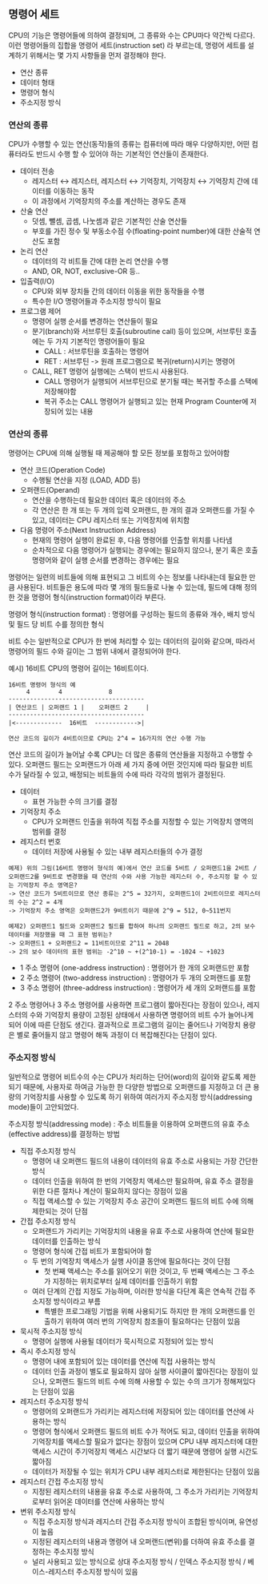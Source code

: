 ## 명령어 세트
CPU의 기능은 명령어들에 의하여 결정되며, 그 종류와 수는 CPU마다 약간씩 다르다. 이런 명령어들의 집합을 명령어 세트(instruction set) 라 부르는데, 명령어 세트를 설계하기 위해서는 몇 가지 사항들을 먼저 결정해야 한다.

* 연산 종류
* 데이터 형태
* 명령어 형식
* 주소지정 방식

### 연산의 종류
CPU가 수행할 수 있는 연산(동작)들의 종류는 컴퓨터에 따라 매우 다양하지만, 어떤 컴퓨터라도 반드시 수행 할 수 있어야 하는 기본적인 연산들이 존재한다.

* 데이터 전송
  * 레지스터 ↔️ 레지스터, 레지스터 ↔️ 기억장치, 기억장치 ↔️ 기억장치 간에 데이터를 이동하는 동작
  * 이 과정에서 기억장치의 주소를 계산하는 경우도 존재
* 산술 연산
  * 덧셈, 뺄셈, 곱셈, 나눗셈과 같은 기본적인 산술 연산들
  * 부호를 가진 정수 및 부동소수점 수(floating-point number)에 대한 산술적 연산도 포함
* 논리 연산
  * 데이터의 각 비트들 간에 대한 논리 연산을 수행
  * AND, OR, NOT, exclusive-OR 등..
* 입출력(I/O)
  * CPU와 외부 장치들 간의 데이터 이동을 위한 동작들을 수행
  * 특수한 I/O 명령어들과 주소지정 방식이 필요
* 프로그램 제어
  * 명령어 실행 순서를 변경하는 연산들이 필요
  * 분기(branch)와 서브루틴 호출(subroutine call) 등이 있으며, 서브루틴 호출에는 두 가지 기본적인 명령어들이 필요
    * CALL : 서브루틴을 호출하는 명령어
    * RET : 서브루틴 -> 원래 프로그램으로 복귀(return)시키는 명령어
  * CALL, RET 명령어 실행에는 스택이 반드시 사용된다. 
    * CALL 명령어가 실행되어 서브루틴으로 분기될 때는 복귀할 주소를 스택에 저장해야함
    * 복귀 주소는 CALL 명령어가 실행되고 있는 현재 Program Counter에 저장되어 있는 내용

### 연산의 종류

명령어는 CPU에 의해 실행될 때 제공해야 할 모든 정보를 포함하고 있어야함

* 연산 코드(Operation Code)
  * 수행될 연산을 지정 (LOAD, ADD 등)
* 오퍼랜드(Operand)
  * 연산을 수행하는데 필요한 데이터 혹은 데이터의 주소
  * 각 연산은 한 개 또는 두 개의 입력 오퍼랜드, 한 개의 결과 오퍼랜드를 가질 수 있고, 데이터는 CPU 레지스터 또는 기억장치에 위치함
* 다음 명령어 주소(Next Instruction Address)
  * 현재의 명령어 실행이 완료된 후, 다음 명령어를 인출할 위치를 나타냄
  * 순차적으로 다음 명령어가 실행되는 경우에는 필요하지 않으나, 분기 혹은 호출 명령어와 같이 실행 순서를 변경하는 경우에는 필요



명령어는 일련의 비트들에 의해 표현되고 그 비트의 수는 정보를 나타내는데 필요한 만큼 사용된다. 비트들은 용도에 따라 몇 개의 필드들로 나눌 수 있는데, 필드에 대해 정의한 것을 명령어 형식(instruction format)이라 부른다.

명령어 형식(instruction format) : 명령어를 구성하는 필드의 종류와 개수, 배치 방식 및 필드 당 비트 수를 정의한 형식

비트 수는 일반적으로 CPU가 한 번에 처리할 수 있는 데이터의 길이와 같으며, 따라서 명령어의 필드 수와 길이는 그 범위 내에서 결정되어야 한다.

예시) 16비트 CPU의 명령어 길이는 16비트이다.

```
16비트 명령어 형식의 예
     4        4             8
--------------------------------------
| 연산코드 | 오퍼랜드 1 |    오퍼랜드 2     |
--------------------------------------
|<-------------  16비트  ------------>|

연산 코드의 길이가 4비트이므로 CPU는 2^4 = 16가지의 연산 수행 가능
```



연산 코드의 길이가 늘어날 수록 CPU는 더 많은 종류의 연산들을 지정하고 수행할 수 있다.
오퍼랜드 필드는 오퍼랜드가 아래 세 가지 중에 어떤 것인지에 따라 필요한 비트 수가 달라질 수 있고, 배정되는 비트들의 수에 따라 각각의 범위가 결정된다.

* 데이터
  * 표현 가능한 수의 크기를 결정
* 기억장치 주소
  * CPU가 오퍼랜드 인출을 위하여 직접 주소를 지정할 수 있는 기억장치 영역의 범위를 결정
* 레지스터 번호
  * 데이터 저장에 사용될 수 있는 내부 레지스터들의 수가 결정



```
예제) 위의 그림(16비트 명령어 형식의 예)에서 연산 코드를 5비트 / 오퍼랜드1을 2비트 / 오퍼랜드2를 9비트로 변경했을 때 연산의 수와 사용 가능한 레지스터 수, 주소지정 할 수 있는 기억장치 주소 영역은?
-> 연산 코드가 5비트이므로 연산 종류는 2^5 = 32가지, 오퍼랜드1이 2비트이므로 레지스터의 수는 2^2 = 4개
-> 기억장치 주소 영역은 오퍼랜드2가 9비트이기 때문에 2^9 = 512, 0~511번지

예제2) 오퍼랜드1 필드와 오퍼랜드2 필드를 합하여 하나의 오퍼랜드 필드로 하고, 2의 보수 데이터를 저장했을 때 그 표현 범위는?
-> 오퍼랜드1 + 오퍼랜드2 = 11비트이므로 2^11 = 2048
-> 2의 보수 데이터의 표현 범위는 -2^10 ~ +(2^10-1) = -1024 ~ +1023
```



* 1 주소 명령어 (one-address instruction) : 명령어가 한 개의 오퍼랜드만 포함
* 2 주소 명령어 (two-address instruction) : 명령어가 두 개의 오퍼랜드를 포함
* 3 주소 명령어 (three-address instruction) : 명령어가 세 개의 오퍼랜드를 포함

2 주소 명령어나 3 주소 명령어를 사용하면 프로그램이 짧아진다는 장점이 있으나, 레지스터의 수와 기억장치 용량이 고정된 상태에서 사용하면 명령어의 비트 수가 늘어나게 되어 이에 따른 단점도 생긴다. 결과적으로 프로그램의 길이는 줄어드나 기억장치 용량은 별로 줄어들지 않고 명령어 해독 과정이 더 복잡해진다는 단점이 있다.



### 주소지정 방식

일반적으로 명령어 비트수의 수는 CPU가 처리하는 단어(word)의 길이와 같도록 제한되기 때문에, 사용자로 하여금 가능한 한 다양한 방법으로 오퍼랜드를 지정하고 더 큰 용량의 기억장치를 사용할 수 있도록 하기 위하여 여러가지 주소지정 방식(addressing mode)들이 고안되었다.

주소지정 방식(addressing mode) : 주소 비트들을 이용하여 오퍼랜드의 유효 주소(effective address)를 결정하는 방법

* 직접 주소지정 방식
  * 명령어 내 오퍼랜드 필드의 내용이 데이터의 유효 주소로 사용되는 가장 간단한 방식
  * 데이터 인출을 위하여 한 번의 기억장치 액세스만 필요하며, 유효 주소 결정을 위한 다른 절차나 계산이 필요하지 않다는 장점이 있음
  * 직접 액세스할 수 있는 기억장치 주소 공간이 오퍼랜드 필드의 비트 수에 의해 제한되는 것이 단점
* 간접 주소지정 방식
  * 오퍼랜드가 가리키는 기억장치의 내용을 유효 주소로 사용하여 연산에 필요한 데이터를 인출하는 방식
  * 명령어 형식에 간접 비트가 포함되어야 함
  * 두 번의 기억장치 액세스가 실행 사이클 동안에 필요하다는 것이 단점
    * 첫 번째 액세스는 주소를 읽어오기 위한 것이고, 두 번째 액세스는 그 주소가 지정하는 위치로부터 실제 데이터를 인출하기 위함
  * 여러 단계의 간접 지정도 가능하며, 이러한 방식을 다단계 혹은 연속적 간접 주소지정 방식이라고 부름
    * 특별한 프로그래밍 기법을 위해 사용되기도 하지만 한 개의 오퍼랜드를 인출하기 위하여 여러 번의 기억장치 참조들이 필요하다는 단점이 있음
* 묵시적 주소지정 방식
  * ​명령어 실행에 사용될 데이터가 묵시적으로 지정되어 있는 방식
* 즉시 주소지정 방식
  * 명령어 내에 포함되어 있는 데이터를 연산에 직접 사용하는 방식
  * 데이터 인출 과정이 별도로 필요하지 않아 실행 사이클이 짧아진다는 장점이 있으나, 오퍼랜드 필드의 비트 수에 의해 사용할 수 있는 수의 크기가 정해져있다는 단점이 있음
* 레지스터 주소지정 방식
  * 명령어의 오퍼랜드가 가리키는 레지스터에 저장되어 있는 데이터를 연산에 사용하는 방식
  * 명령어 형식에서 오퍼랜드 필드의 비트 수가 적어도 되고, 데이터 인출을 위하여 기억장치를 액세스할 필요가 없다는 장점이 있으며 CPU 내부 레지스터에 대한 액세스 시간이 주기억장치 액세스 시간보다 더 짧기 때문에 명령어 실행 시간도 짧아짐
  * 데이터가 저장될 수 있는 위치가 CPU 내부 레지스터로 제한된다는 단점이 있음
* 레지스터 간접 주소지정 방식
  * 지정된 레지스터의 내용을 유효 주소로 사용하여, 그 주소가 가리키는 기억장치로부터 읽어온 데이터를 연산에 사용하는 방식
* 변위 주소지정 방식
  * 직접 주소지정 방식과 레지스터 간접 주소지정 방식이 조합된 방식이며, 유연성이 높음
  * 지정된 레지스터의 내용과 명령어 내 오퍼랜드(변위)를 더하여 유효 주소를 결정하는 주소지정 방식
  * 널리 사용되고 있는 방식으로 상대 주소지정 방식 / 인덱스 주소지정 방식 / 베이스-레지스터 주소지정 방식이 있음

